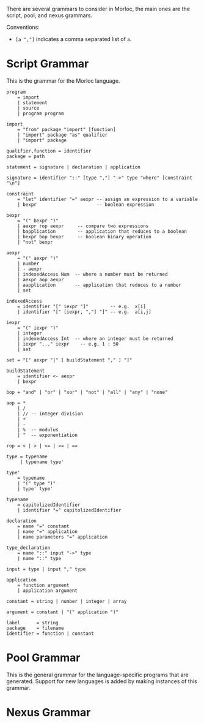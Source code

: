 There are several grammars to consider in Morloc, the main ones are the script,
pool, and nexus grammars.

Conventions:

 * `[a ","]` indicates a comma separated list of `a`.


# Script Grammar

This is the grammar for the Morloc language.

```
program
    = import
    | statement
    | source
    | program program

import
    = "from" package "import" [function]
    | "import" package "as" qualifier
    | "import" package

qualifier,function = identifier
package = path

statement = signature | declaration | application

signature = identifier "::" [type ","] "->" type "where" [constraint "\n"]

constraint
    = "let" identifier "=" aexpr -- assign an expression to a variable
    | bexpr                      -- boolean expression

bexpr
    = "(" bexpr ")"
    | aexpr rop aexpr     -- compare two expressions
    | bapplication        -- application that reduces to a boolean
    | bexpr bop bexpr     -- boolean binary operation
    | "not" bexpr

aexpr
    = "(" aexpr ")"
    | number
    | - aexpr
    | indexedAccess Num  -- where a number must be returned
    | aexpr aop aexpr
    | aapplication       -- application that reduces to a number
    | set 

indexedAccess
    = identifier "[" iexpr "]"        -- e.g.  x[i]
    | identifier "[" [iexpr, ","] "]" -- e.g.  a[i,j]

iexpr
    = "(" iexpr ")"
    | integer
    | indexedAccess Int  -- where an integer must be returned
    | iexpr "..." iexpr    -- e.g. 1 : 50
    | set
    
set = "[" aexpr "|" [ buildStatement "," ] "]"

buildStatement
    = identifier <- aexpr
    | bexpr

bop = "and" | "or" | "xor" | "not" | "all" | "any" | "none"

aop = *
    | /
    | // -- integer division
    | +
    | -
    | %  -- modulus
    | ^  -- exponentiation

rop = < | > | <= | >= | ==

type = typename
     | typename type'

type'
    = typename
    | "(" type ")"
    | type' type'

typename
    = capitolizedIdentifier
    | identifier "=" capitolizedIdentifier

declaration
    = name "=" constant
    | name "=" application
    | name parameters "=" application

type_declaration
    = name "::" input "->" type
    | name "::" type

input = type | input "," type

application
    = function argument
    | application argument

constant = string | number | integer | array

argument = constant | "(" application ")"

label      = string
package    = filename
identifier = function | constant
```

# Pool Grammar

This is the general grammar for the language-specific programs that are
generated. Support for new languages is added by making instances of this
grammar.


# Nexus Grammar

    
